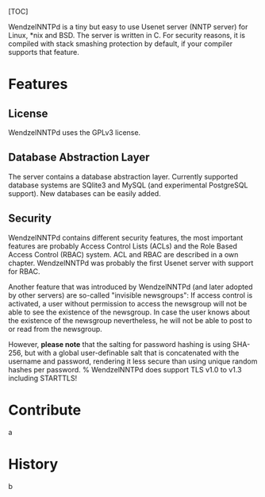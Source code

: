 [TOC]

WendzelNNTPd is a tiny but easy to use Usenet server (NNTP server) for Linux, *nix and BSD. The server is written in C. For security reasons, it is compiled with stack smashing protection by default, if your compiler supports that feature.

# Features

## License
WendzelNNTPd uses the GPLv3 license.

## Database Abstraction Layer

The server contains a database abstraction layer. Currently supported database systems are SQlite3 and MySQL 
(and experimental PostgreSQL support). New databases can be easily added.

## Security
WendzelNNTPd contains different security features, the most important features are probably Access Control Lists (ACLs)
and the Role Based Access Control (RBAC) system. ACL and RBAC are described in a own chapter. WendzelNNTPd was probably 
the first Usenet server with support for RBAC.

Another feature that was introduced by WendzelNNTPd (and later adopted by other servers) are so-called 
"invisible newsgroups": If access control is activated, a user without permission to access the newsgroup will not be able to see the existence of the newsgroup. In case the user knows about the existence of the newsgroup nevertheless, he will not be able to post to or read from the newsgroup.

However, **please note** that the salting for password hashing is using SHA-256, but with a global user-definable salt that is concatenated with the username and password, rendering it less secure than using unique random hashes per password.
%
WendzelNNTPd does support TLS v1.0 to v1.3 including STARTTLS!

# Contribute
a

# History
b
